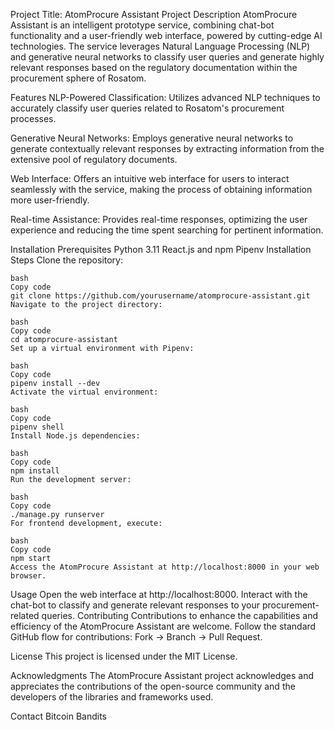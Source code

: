 Project Title: AtomProcure Assistant
Project Description
AtomProcure Assistant is an intelligent prototype service, combining chat-bot functionality and a user-friendly web interface, powered by cutting-edge AI technologies. The service leverages Natural Language Processing (NLP) and generative neural networks to classify user queries and generate highly relevant responses based on the regulatory documentation within the procurement sphere of Rosatom.

Features
NLP-Powered Classification: Utilizes advanced NLP techniques to accurately classify user queries related to Rosatom's procurement processes.

Generative Neural Networks: Employs generative neural networks to generate contextually relevant responses by extracting information from the extensive pool of regulatory documents.

Web Interface: Offers an intuitive web interface for users to interact seamlessly with the service, making the process of obtaining information more user-friendly.

Real-time Assistance: Provides real-time responses, optimizing the user experience and reducing the time spent searching for pertinent information.


Installation
Prerequisites
Python 3.11
React.js and npm
Pipenv
Installation Steps
Clone the repository:

```shell script
bash
Copy code
git clone https://github.com/yourusername/atomprocure-assistant.git
Navigate to the project directory:

bash
Copy code
cd atomprocure-assistant
Set up a virtual environment with Pipenv:

bash
Copy code
pipenv install --dev
Activate the virtual environment:

bash
Copy code
pipenv shell
Install Node.js dependencies:

bash
Copy code
npm install
Run the development server:

bash
Copy code
./manage.py runserver
For frontend development, execute:

bash
Copy code
npm start
Access the AtomProcure Assistant at http://localhost:8000 in your web browser.
```

Usage
Open the web interface at http://localhost:8000.
Interact with the chat-bot to classify and generate relevant responses to your procurement-related queries.
Contributing
Contributions to enhance the capabilities and efficiency of the AtomProcure Assistant are welcome. Follow the standard GitHub flow for contributions: Fork -> Branch -> Pull Request.

License
This project is licensed under the MIT License.

Acknowledgments
The AtomProcure Assistant project acknowledges and appreciates the contributions of the open-source community and the developers of the libraries and frameworks used.

Contact
Bitcoin Bandits